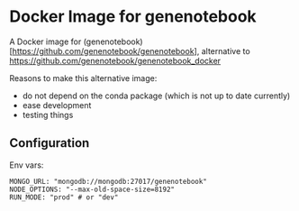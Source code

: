 # Docker Image for genenotebook

A Docker image for (genenotebook)[https://github.com/genenotebook/genenotebook], alternative to https://github.com/genenotebook/genenotebook_docker

Reasons to make this alternative image:
 - do not depend on the conda package (which is not up to date currently)
 - ease development
 - testing things

## Configuration

Env vars:

```
MONGO_URL: "mongodb://mongodb:27017/genenotebook"
NODE_OPTIONS: "--max-old-space-size=8192"
RUN_MODE: "prod" # or "dev"
```
